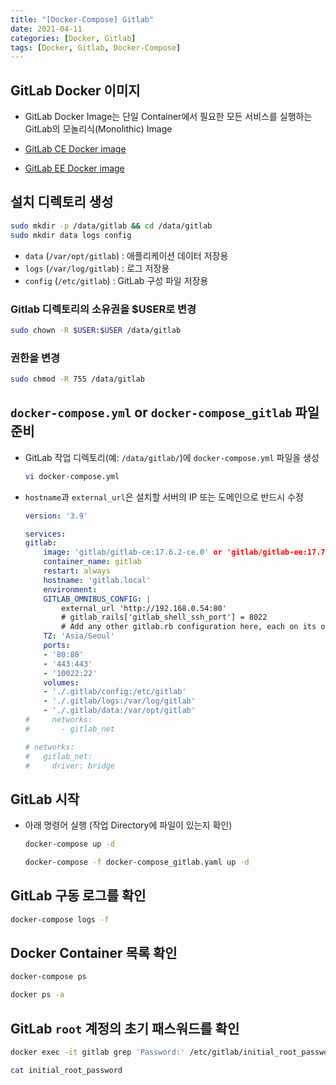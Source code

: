 ```yaml
---
title: "[Docker-Compose] Gitlab"
date: 2021-04-11
categories: [Docker, Gitlab]
tags: [Docker, Gitlab, Docker-Compose]
---
```


## GitLab Docker 이미지

- GitLab Docker Image는 단일 Container에서 필요한 모든 서비스를 실행하는 GitLab의 모놀리식(Monolithic) Image

- [GitLab CE Docker image](https://hub.docker.com/r/gitlab/gitlab-ce/)
- [GitLab EE Docker image](https://hub.docker.com/r/gitlab/gitlab-ee/)

## 설치 디렉토리 생성

```bash
sudo mkdir -p /data/gitlab && cd /data/gitlab
sudo mkdir data logs config
```

- `data` (`/var/opt/gitlab`) : 애플리케이션 데이터 저장용
- `logs` (`/var/log/gitlab`) : 로그 저장용
- `config` (`/etc/gitlab`) : GitLab 구성 파일 저장용

### Gitlab 디렉토리의 소유권을 $USER로 변경

```bash
sudo chown -R $USER:$USER /data/gitlab
```

### 권한을 변경

```bash
sudo chmod -R 755 /data/gitlab
```

## `docker-compose.yml` or `docker-compose_gitlab` 파일 준비

- GitLab 작업 디렉토리(예: `/data/gitlab/`)에 `docker-compose.yml` 파일을 생성
    ```bash
    vi docker-compose.yml
    ```

- `hostname`과 `external_url`은 설치할 서버의 IP 또는 도메인으로 반드시 수정
    ```yaml
    version: '3.9'

    services:
    gitlab:
        image: 'gitlab/gitlab-ce:17.6.2-ce.0' or 'gitlab/gitlab-ee:17.7.0-ee.0'
        container_name: gitlab
        restart: always
        hostname: 'gitlab.local'
        environment:
        GITLAB_OMNIBUS_CONFIG: |
            external_url 'http://192.168.0.54:80'
            # gitlab_rails['gitlab_shell_ssh_port'] = 8022
            # Add any other gitlab.rb configuration here, each on its own line
        TZ: 'Asia/Seoul'
        ports:
        - '80:80'
        - '443:443'
        - '10022:22'
        volumes:
        - './.gitlab/config:/etc/gitlab'
        - './.gitlab/logs:/var/log/gitlab'
        - './.gitlab/data:/var/opt/gitlab'
    #     networks:
    #       - gitlab_net

    # networks:
    #   gitlab_net:
    #     driver: bridge
    ```

## GitLab 시작

- 아래 명령어 실행 (작업 Directory에 파일이 있는지 확인)
    ```bash
    docker-compose up -d
    ```
    ```bash
    docker-compose -f docker-compose_gitlab.yaml up -d
    ```

## GitLab 구동 로그를 확인

```bash
docker-compose logs -f
```

## Docker Container 목록 확인

```bash
docker-compose ps
```
```bash
docker ps -a
```

## GitLab `root` 계정의 초기 패스워드를 확인

```bash
docker exec -it gitlab grep 'Password:' /etc/gitlab/initial_root_password
```
```bash
cat initial_root_password
```